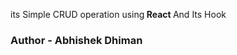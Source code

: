<p> its Simple CRUD operation using<b> React </b>And Its Hook
</p>
 <h3>Author - Abhishek Dhiman</h3>
